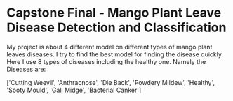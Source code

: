 <h1>Capstone Final - Mango Plant Leave Disease Detection and Classification</h1>

<p>My project is about 4 different model on different types of mango plant leaves diseases.
I try to find the best model for finding the disease quickly.
Here I use 8 types of diseases including the healthy one.
Namely the Diseases are:<br></p>
['Cutting Weevil',
 'Anthracnose',
 'Die Back',
 'Powdery Mildew',
 'Healthy',
 'Sooty Mould',
 'Gall Midge',
 'Bacterial Canker']
